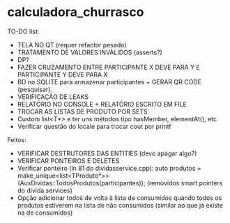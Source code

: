 # calculadora_churrasco


TO-DO list:
- TELA NO QT (requer refactor pesado)
- TRATAMENTO DE VALORES INVÁLIDOS (asserts?)
- DP?
- FAZER CRUZAMENTO ENTRE PARTICIPANTE X DEVE PARA Y E PARTICIPANTE Y DEVE PARA X
- BD no SQLITE para armazenar participantes + GERAR QR CODE (pesquisar).
- VERIFICAÇÃO DE LEAKS
- RELATÓRIO NO CONSOLE + RELATÓRIO ESCRITO EM FILE
- TROCAR AS LISTAS DE PRODUTO POR SETS
- Custom list<T*> e ter uns métodos tipo hasMember, elementAt(), etc
- Verificar questão do locale para trocar cout por printf



Feitos:
- VERIFICAR DESTRUTORES DAS ENTITIES (devo apagar algo?)
- VERIFICAR PONTEIROS E DELETES
- Verificar ponteiro (ln 81 do dividasservice.cpp):
  auto produtos = make_unique<list<TProduto*>>(AuxDividas::TodosProdutos(participantes)); (removidos smart pointers do divida services)
- Opção adicionar todos de volta à lista de consumidos quando todos os produtos estiverem na lista de não consumidos (similar ao que já existe na de consumidos)